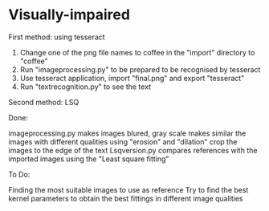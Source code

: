 # Visually-impaired

First method: using tesseract

1) Change one of the png file names to coffee in the "import" directory to "coffee"
2) Run "imageprocessing.py" to be prepared to be recognised by tesseract
3) Use tesseract application, import "final.png" and export "tesseract"
4) Run "textrecognition.py" to see the text

Second method: LSQ

Done:

imageprocessing.py
    makes images blured, gray scale
    makes similar the images with different qualities using "erosion" and "dilation"
    crop the images to the edge of the text
Lsqversion.py
    compares references with the imported images using the "Least square fitting"


To Do:

Finding the most suitable images to use as reference
Try to find the best kernel parameters to obtain the best fittings in different image qualities
